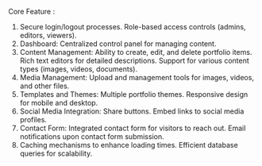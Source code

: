 Core Feature : 
1) Secure login/logout processes. Role-based access controls (admins, editors, viewers).
2) Dashboard: Centralized control panel for managing content. 
3) Content Management: Ability to create, edit, and delete portfolio items. Rich text editors for detailed descriptions. Support for various content types (images, videos, documents).
4) Media Management: Upload and management tools for images, videos, and other files.
5) Templates and Themes: Multiple portfolio themes. Responsive design for mobile and desktop.
6) Social Media Integration: Share buttons. Embed links to social media profiles.
7) Contact Form: Integrated contact form for visitors to reach out. Email notifications upon contact form submission.
8) Caching mechanisms to enhance loading times. Efficient database queries for scalability.
